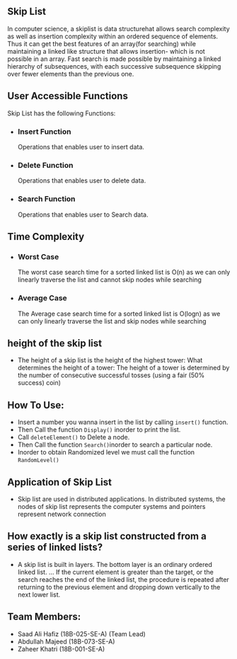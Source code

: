 ## Skip List
In computer science, a skiplist is data structurehat allows search complexity as well as insertion complexity within an ordered sequence of elements. Thus it can get the best features of an array(for searching) while maintaining a linked like structure that allows insertion- which is not possible in an array. Fast search is made possible by maintaining a linked hierarchy of subsequences, with each successive subsequence skipping over fewer elements than the previous one.

## User Accessible Functions
Skip List has the following Functions:
 - ### Insert Function
	Operations that enables user to insert data.
- ### Delete Function
	Operations that enables user to delete data.
- ### Search Function
	Operations that enables user to Search data.

## Time Complexity
- ### Worst Case
	The worst case search time for a sorted linked list is O(n) as we can only linearly traverse the list and cannot skip nodes while       searching
- ### Average Case
	The Average case search time for a sorted linked list is O(logn) as we can only linearly traverse the list and skip nodes while       searching
## height of the skip list
- The height of a skip list is the height of the highest tower: What determines the height of a tower: The height of a tower is determined by the number of consecutive successful tosses (using a fair (50% success) coin)

  
##  How To Use:
 - Insert a number you wanna insert in the list by calling `insert()` function.
 - Then Call the function `Display()` inorder to print the list.
 - Call `deleteElement()` to Delete a node.
 - Then Call the function `Search()`inorder to search a particular node.
 - Inorder to obtain Randomized level we must call the function `RandomLevel()`
 
## Application of Skip List
 - Skip list are used in distributed applications. In distributed systems, the nodes of skip list represents the computer systems and pointers represent network connection

## How exactly is a skip list constructed from a series of linked lists?
 - A skip list is built in layers. The bottom layer is an ordinary ordered linked list. ... If the current element is greater than the target, or the search reaches the end of the linked list, the procedure is repeated after returning to the previous element and dropping down vertically to the next lower list.
 
## Team Members:
 

 - Saad Ali Hafiz (18B-025-SE-A) (Team Lead)
 - Abdullah Majeed (18B-073-SE-A)
 - Zaheer Khatri (18B-001-SE-A)


